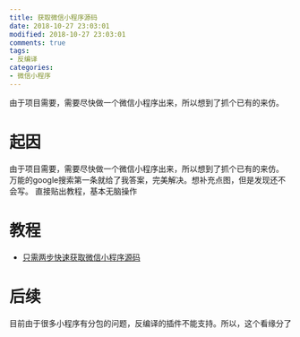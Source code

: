```yaml
---
title: 获取微信小程序源码
date: 2018-10-27 23:03:01
modified: 2018-10-27 23:03:01
comments: true
tags:
- 反编译
categories:
- 微信小程序
---
```


由于项目需要，需要尽快做一个微信小程序出来，所以想到了抓个已有的来仿。
<!--more-->
# 起因
由于项目需要，需要尽快做一个微信小程序出来，所以想到了抓个已有的来仿。
万能的google搜索第一条就给了我答案，完美解决。想补充点图，但是发现还不会写。
直接贴出教程，基本无脑操作
# 教程
- [只需两步快速获取微信小程序源码](https://juejin.im/post/5b0e431f51882515497d979f)
# 后续
目前由于很多小程序有分包的问题，反编译的插件不能支持。所以，这个看缘分了